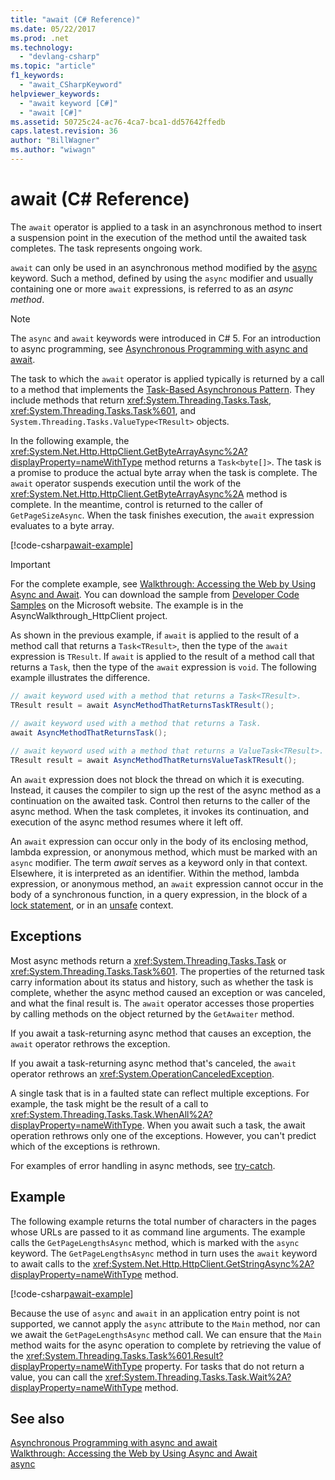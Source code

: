 ```yaml
---
title: "await (C# Reference)"
ms.date: 05/22/2017
ms.prod: .net
ms.technology: 
  - "devlang-csharp"
ms.topic: "article"
f1_keywords: 
  - "await_CSharpKeyword"
helpviewer_keywords: 
  - "await keyword [C#]"
  - "await [C#]"
ms.assetid: 50725c24-ac76-4ca7-bca1-dd57642ffedb
caps.latest.revision: 36
author: "BillWagner"
ms.author: "wiwagn"
---
```

# await (C# Reference)
The `await` operator is applied to a task in an asynchronous method to insert a suspension point in the execution of the method until the awaited task completes. The task represents ongoing work.  
  
`await` can only be used in an asynchronous method modified by the [async](../../../csharp/language-reference/keywords/async.md) keyword. Such a method, defined by using the `async` modifier and usually containing one or more `await` expressions, is referred to as an *async method*.  
  
> [!NOTE]
>  The `async` and `await` keywords were introduced in C# 5. For an introduction to async programming, see [Asynchronous Programming with async and await](../../../csharp/programming-guide/concepts/async/index.md).  
  
The task to which the `await` operator is applied typically is returned by a call to a method that implements the [Task-Based Asynchronous Pattern](../../../standard/asynchronous-programming-patterns/task-based-asynchronous-pattern-tap.md). They include methods that return <xref:System.Threading.Tasks.Task>, <xref:System.Threading.Tasks.Task%601>, and `System.Threading.Tasks.ValueType<TResult>` objects.  

  
 In the following example, the <xref:System.Net.Http.HttpClient.GetByteArrayAsync%2A?displayProperty=nameWithType> method returns a `Task<byte[]>`. The task is a promise to produce the actual byte array when the task is complete. The `await` operator suspends execution until the work of the <xref:System.Net.Http.HttpClient.GetByteArrayAsync%2A> method is complete. In the meantime, control is returned to the caller of `GetPageSizeAsync`. When the task finishes execution, the `await` expression evaluates to a byte array.  

[!code-csharp[await-example](../../../../samples/snippets/csharp/language-reference/keywords/await/await1.cs)]  

> [!IMPORTANT]
>  For the complete example, see [Walkthrough: Accessing the Web by Using Async and Await](../../../csharp/programming-guide/concepts/async/walkthrough-accessing-the-web-by-using-async-and-await.md). You can download the sample from [Developer Code Samples](https://code.msdn.microsoft.com/Async-Sample-Accessing-the-9c10497f) on the Microsoft website. The example is in the AsyncWalkthrough_HttpClient project.  
  
As shown in the previous example, if `await` is applied to the result of a method call that returns a `Task<TResult>`, then the type of the `await` expression is `TResult`. If `await` is applied to the result of a method call that returns a `Task`, then the type of the `await` expression is `void`. The following example illustrates the difference.  
  
```csharp  
// await keyword used with a method that returns a Task<TResult>.  
TResult result = await AsyncMethodThatReturnsTaskTResult();  
  
// await keyword used with a method that returns a Task.  
await AsyncMethodThatReturnsTask();  

// await keyword used with a method that returns a ValueTask<TResult>.
TResult result = await AsyncMethodThatReturnsValueTaskTResult();
```  
  
An `await` expression does not block the thread on which it is executing. Instead, it causes the compiler to sign up the rest of the async method as a continuation on the awaited task. Control then returns to the caller of the async method. When the task completes, it invokes its continuation, and execution of the async method resumes where it left off.  
  
An `await` expression can occur only in the body of its enclosing method, lambda expression, or anonymous method, which must be marked with an `async` modifier. The term *await* serves as a keyword only in that context. Elsewhere, it is interpreted as an identifier. Within the method, lambda expression, or anonymous method, an `await` expression cannot occur in the body of a synchronous function, in a query expression, in the block of a [lock statement](../../../csharp/language-reference/keywords/lock-statement.md), or in an [unsafe](../../../csharp/language-reference/keywords/unsafe.md) context.  
  
## Exceptions  
Most async methods return a <xref:System.Threading.Tasks.Task> or <xref:System.Threading.Tasks.Task%601>. The properties of the returned task carry information about its status and history, such as whether the task is complete, whether the async method caused an exception or was canceled, and what the final result is. The `await` operator accesses those properties by calling methods on the object returned by the `GetAwaiter` method.  
  
If you await a task-returning async method that causes an exception, the `await` operator rethrows the exception.  
  
If you await a task-returning async method that's canceled, the `await` operator rethrows an <xref:System.OperationCanceledException>.  
  
A single task that is in a faulted state can reflect multiple exceptions. For example, the task might be the result of a call to <xref:System.Threading.Tasks.Task.WhenAll%2A?displayProperty=nameWithType>. When you await such a task, the await operation rethrows only one of the exceptions. However, you can't predict which of the exceptions is rethrown.  
  
For examples of error handling in async methods, see [try-catch](../../../csharp/language-reference/keywords/try-catch.md).  
  
## Example  
The following example returns the total number of characters in the pages whose URLs are passed to it as command line arguments. The example calls the `GetPageLengthsAsync` method, which is marked with the `async` keyword. The `GetPageLengthsAsync` method in turn uses the `await` keyword to await calls to the <xref:System.Net.Http.HttpClient.GetStringAsync%2A?displayProperty=nameWithType> method.  

[!code-csharp[await-example](../../../../samples/snippets/csharp/language-reference/keywords/await/await2.cs)]  

Because the use of `async` and `await` in an application entry point is not supported, we cannot apply the `async` attribute to the `Main` method, nor can we await the `GetPageLengthsAsync` method call. We can ensure that the `Main` method waits for the async operation to complete by retrieving the value of the <xref:System.Threading.Tasks.Task%601.Result?displayProperty=nameWithType> property. For tasks that do not return a value, you can call the <xref:System.Threading.Tasks.Task.Wait%2A?displayProperty=nameWithType> method. 

## See also  
[Asynchronous Programming with async and await](../../../csharp/programming-guide/concepts/async/index.md)   
[Walkthrough: Accessing the Web by Using Async and Await](../../../csharp/programming-guide/concepts/async/walkthrough-accessing-the-web-by-using-async-and-await.md)   
[async](../../../csharp/language-reference/keywords/async.md)
